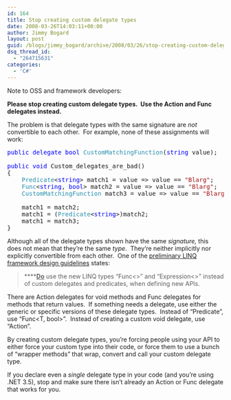 ```yaml
---
id: 164
title: Stop creating custom delegate types
date: 2008-03-26T14:03:11+00:00
author: Jimmy Bogard
layout: post
guid: /blogs/jimmy_bogard/archive/2008/03/26/stop-creating-custom-delegate-types.aspx
dsq_thread_id:
  - "264715631"
categories:
  - 'C#'
---
```

Note to OSS and framework developers:

**Please stop creating custom delegate types.&nbsp; Use the Action and Func delegates instead.**

The problem is that delegate types with the same signature are _not_ convertible to each other.&nbsp; For example, none of these assignments will work:

<pre><span style="color: blue">public delegate bool </span><span style="color: #2b91af">CustomMatchingFunction</span>(<span style="color: blue">string </span>value);

<span style="color: blue">public void </span>Custom_delegates_are_bad()
{
    <span style="color: #2b91af">Predicate</span>&lt;<span style="color: blue">string</span>&gt; match1 = value =&gt; value == <span style="color: #a31515">"Blarg"</span>;
    <span style="color: #2b91af">Func</span>&lt;<span style="color: blue">string</span>, <span style="color: blue">bool</span>&gt; match2 = value =&gt; value == <span style="color: #a31515">"Blarg"</span>;
    <span style="color: #2b91af">CustomMatchingFunction </span>match3 = value =&gt; value == <span style="color: #a31515">"Blarg"</span>;

    match1 = match2;
    match1 = (<span style="color: #2b91af">Predicate</span>&lt;<span style="color: blue">string</span>&gt;)match2;
    match1 = match3;
}
</pre>

[](http://11011.net/software/vspaste)

Although all of the delegate types shown have the same _signature,_ this does not mean that they&#8217;re the same _type_.&nbsp; They&#8217;re neither implicitly nor explicitly convertible from each other.&nbsp; One of the [preliminary LINQ framework design guidelines](http://blogs.msdn.com/mirceat/archive/2008/03/13/linq-framework-design-guidelines.aspx) states:

> ******<u>Do</u>** use the new LINQ types &#8220;Func<>&#8221; and &#8220;Expression<>&#8221; instead of custom delegates and predicates, when defining new APIs.

There are Action delegates for void methods and Func delegates for methods that return values.&nbsp; If something needs a delegate, use either the generic or specific versions of these delegate types.&nbsp; Instead of &#8220;Predicate<T>&#8221;, use &#8220;Func<T, bool>&#8221;.&nbsp; Instead of creating a custom void delegate, use &#8220;Action&#8221;.

By creating custom delegate types, you&#8217;re forcing people using your API to either force your custom type into their code, or force them to use a bunch of &#8220;wrapper methods&#8221; that wrap, convert and call your custom delegate type.

If you declare even a _single_ delegate type in your code (and you&#8217;re using .NET 3.5), stop and make sure there isn&#8217;t already an Action or Func delegate that works for you.